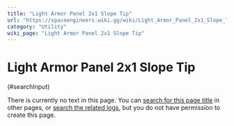 ```yaml
---
title: "Light Armor Panel 2x1 Slope Tip"
url: "https://spaceengineers.wiki.gg/wiki/Light_Armor_Panel_2x1_Slope_Tip"
category: "Utility"
wiki_page: "Light Armor Panel 2x1 Slope Tip"
---
```


# Light Armor Panel 2x1 Slope Tip

(#searchInput)

There is currently no text in this page. You can [search for this page title](https://spaceengineers.wiki.gg/wiki/Special:Search/Light_Armor_Panel_2x1_Slope_Tip "Special:Search/Light Armor Panel 2x1 Slope Tip") in other pages, or [search the related logs](https://spaceengineers.wiki.gg/wiki/Special:Log?page=Light_Armor_Panel_2x1_Slope_Tip), but you do not have permission to create this page.